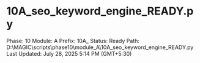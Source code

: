 # 10A_seo_keyword_engine_READY.py

Phase: 10
Module: A
Prefix: 10A_
Status: Ready
Path: D:\MAGIC\scripts\phase10\module_A\10A_seo_keyword_engine_READY.py
Last Updated: July 28, 2025 5:14 PM (GMT+5:30)
